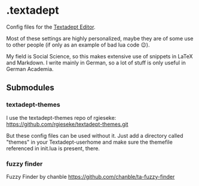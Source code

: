 # .textadept
Config files for the [Textadept Editor](https://foicica.com/textadept/).

Most of these settings are highly personalized, maybe they are of some use to
other people (if only as an example of bad lua code 😉). 

My field is Social Science, so this makes extensive use of snippets in LaTeX 
and Markdown.
I write mainly in German, so a lot of stuff is only useful in German Academia.

## Submodules
### textadept-themes
I use the textadept-themes repo of rgieseke:
https://github.com/rgieseke/textadept-themes.git

But these config files can be used without it. Just add a directory called 
"themes" in your Textadept-userhome and make sure the themefile referenced in
init.lua is present, there.

### fuzzy finder
Fuzzy Finder by chanble https://github.com/chanble/ta-fuzzy-finder